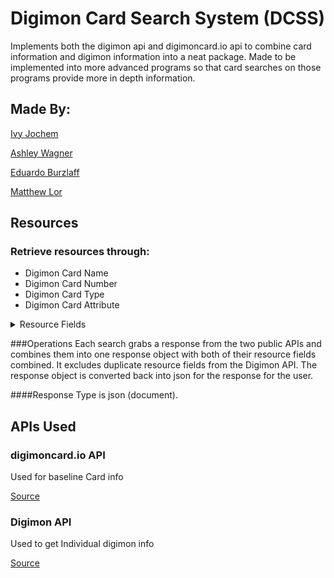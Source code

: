 # Digimon Card Search System (DCSS)

Implements both the digimon api and digimoncard.io api to combine card information and digimon information into a neat package. Made to be implemented into more advanced programs so that card searches on those programs provide more in depth information.

## Made By:

[Ivy Jochem](https://github.com/ScarletIvy)

[Ashley Wagner](https://github.com/AshleyNWagner)

[Eduardo Burzlaff](https://github.com/eburzlaff)

[Matthew Lor](https://github.com/Mlor10)

## Resources
### Retrieve resources through:
- Digimon Card Name
- Digimon Card Number
- Digimon Card Type
- Digimon Card Attribute
<!-- end of list -->
<details>
<summary>
Resource Fields
</summary>
<blockquote>
<details>
<summary>
Digimon Card Source Effect
</summary>
soure_effect 
</details>
<details>
<summary>
Digimon Card Color Type
</summary>
color
</details>
<details>
<summary>
Digimon Card Digimon Type
</summary>
digi_type
</details>
<details>
<summary>
Digimon Card Sets
</summary>
card_sets
</details>
<details>
<summary>
Digimon Card Level
</summary>
level
</details>
<details>
<summary>
Digimon Card Rarity
</summary>
card_rarity
</details>
<details>
<summary>
Digimon Card Artist
</summary>
artist
</details>
<details>
<summary>
Digimon Card Image
</summary>
image_url
</details>
<details>
<summary>
Digimon Card Main Effect
</summary>
main_effect
</details>
<details>
<summary>
Digimon Card Type
</summary>
type
</details>
<details>
<summary>
Digimon Card Power
</summary>
dp
</details>
<details>
<summary>
Digimon Card Evolution Stage
</summary>
stage
</details>
<details>
<summary>
Digimon Card Set Origin
</summary>
set_name
</details>
<details>
<summary>
Digimon Image
</summary>
digimonImage
</details>
</blockquote>
</details>
<!-- end of details -->

###Operations
Each search grabs a response from the two public APIs and combines them into one response object with both of their 
resource fields combined. It excludes duplicate resource fields from the Digimon API. The response object is converted 
back into json for the response for the user.

####Response Type is json (document).

## APIs Used

### digimoncard.io API

Used for baseline Card info

[Source](https://documenter.getpostman.com/view/14059948/TzecB4fH)

### Digimon API

Used to get Individual digimon info

[Source](https://digimon-api.herokuapp.com/)
